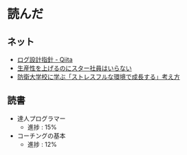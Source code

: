 # 読んだ

## ネット
* [ログ設計指針 - Qiita](https://qiita.com/nanasess/items/350e59b29cceb2f122b3)
* [生産性を上げるのにスター社員はいらない](https://logmi.jp/83609)
* [防衛大学校に学ぶ「ストレスフルな環境で成長する」考え方](https://www.news-postseven.com/archives/20180620_698785.html)

## 読書
* 達人プログラマー
	* 進捗 : 15%
* コーチングの基本
	* 進捗 : 12%